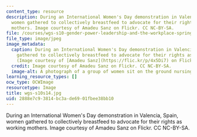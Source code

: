 ```yaml
---
content_type: resource
description: During an International Women's Day demonstration in Valencia, Spain,
  women gathered to collectively breastfeed to advocate for their rights as working
  mothers. Image courtesy of Amadeu Sanz on Flickr. CC NC-BY-SA.
file: /courses/wgs-s10-gender-power-leadership-and-the-workplace-spring-2014/2888e7c93814bc3ade6901fbee38bb10_wgs-s10s14.jpg
file_type: image/jpeg
image_metadata:
  caption: During an International Women's Day demonstration in Valencia, Spain, women
    gathered to collectively breastfeed to advocate for their rights as working mothers.
    (Image courtesy of [Amadeu Sanz](https://flic.kr/p/4x5Di7) on Flickr. CC NC-BY-SA.)
  credit: Image courtesy of Amadeu Sanz on Flickr. CC NC-BY-SA.
  image-alt: A photograph of a group of women sit on the ground nursing their babies.
learning_resource_types: []
ocw_type: OCWImage
resourcetype: Image
title: wgs-s10s14.jpg
uid: 2888e7c9-3814-bc3a-de69-01fbee38bb10
---
```

During an International Women's Day demonstration in Valencia, Spain, women gathered to collectively breastfeed to advocate for their rights as working mothers. Image courtesy of Amadeu Sanz on Flickr. CC NC-BY-SA.

